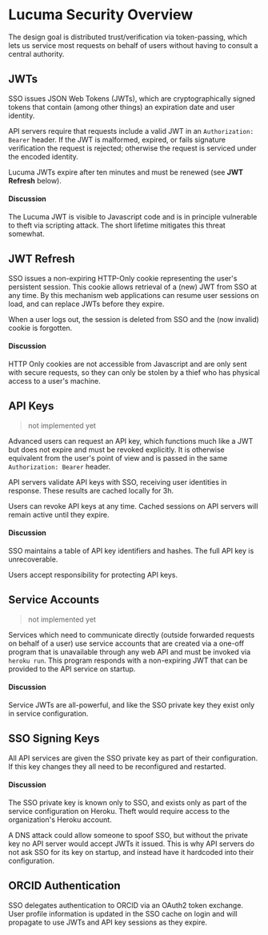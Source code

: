 

# Lucuma Security Overview

The design goal is distributed trust/verification via token-passing, which lets us service most requests on behalf of users without having to consult a central authority.

## JWTs

SSO issues JSON Web Tokens (JWTs), which are cryptographically signed tokens that contain (among other things) an expiration date and user identity.

API servers require that requests include a valid JWT in an `Authorization: Bearer` header. If the JWT is malformed, expired, or fails signature verification the request is rejected; otherwise the request is serviced under the encoded identity.

Lucuma JWTs expire after ten minutes and must be renewed (see **JWT Refresh** below).

#### Discussion

The Lucuma JWT is visible to Javascript code and is in principle vulnerable to theft via scripting attack. The short lifetime mitigates this threat somewhat.

## JWT Refresh

SSO issues a non-expiring HTTP-Only cookie representing the user's persistent session. This cookie allows retrieval of a (new) JWT from SSO at any time. By this mechanism web applications can resume user sessions on load, and can replace JWTs before they expire.

When a user logs out, the session is deleted from SSO and the (now invalid) cookie is forgotten.

#### Discussion

HTTP Only cookies are not accessible from Javascript and are only sent with secure requests, so they can only be stolen by a thief who has physical access to a user's machine.

## API Keys

> not implemented yet

Advanced users can request an API key, which functions much like a JWT but does not expire and must be revoked explicitly. It is otherwise equivalent from the user's point of view and is passed in the same `Authorization: Bearer` header.

API servers validate API keys with SSO, receiving user identities in response. These results are cached locally for 3h.

Users can revoke API keys at any time. Cached sessions on API servers will remain active until they expire.

#### Discussion

SSO maintains a table of API key identifiers and hashes. The full API key is unrecoverable.

Users accept responsibility for protecting API keys.

## Service Accounts

> not implemented yet

Services which need to communicate directly (outside forwarded requests on behalf of a user) use service accounts that are created via a one-off program that is unavailable through any web API and must be invoked via `heroku run`. This program responds with a non-expiring JWT that can be provided to the API service on startup.

#### Discussion

Service JWTs are all-powerful, and like the SSO private key they exist only in service configuration.

## SSO Signing Keys

All API services are given the SSO private key as part of their configuration. If this key changes they all need to be reconfigured and restarted.

#### Discussion

The SSO private key is known only to SSO, and exists only as part of the service configuration on Heroku. Theft would require access to the organization's Heroku account.

A DNS attack could allow someone to spoof SSO, but without the private key no API server would accept JWTs it issued. This is why API servers do not ask SSO for its key on startup, and instead have it hardcoded into their configuration.

## ORCID Authentication

SSO delegates authentication to ORCID via an OAuth2 token exchange. User profile information is updated in the SSO cache on login and will propagate to use JWTs and API key sessions as they expire.